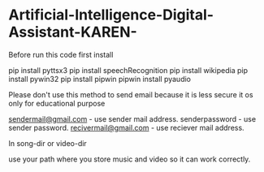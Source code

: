 # Artificial-Intelligence-Digital-Assistant-KAREN-

Before run this code first install 

pip install pyttsx3 
pip install speechRecognition
pip install wikipedia
pip install pywin32
pip install pipwin
pipwin install pyaudio

Please don't use this method to send email because it is less secure it os only for educational purpose 

sendermail@gmail.com  - use sender mail address.
senderpassword - use sender password.
recivermail@gmail.com - use reciever mail address.

In song-dir or video-dir 

use your path where you store music and video so it can work correctly.



